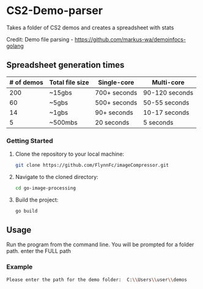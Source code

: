 # CS2-Demo-parser

Takes a folder of CS2 demos and creates a spreadsheet with stats

Credit:
Demo file parsing - https://github.com/markus-wa/demoinfocs-golang

## Spreadsheet generation times

| # of demos | Total file size | Single-core  | Multi-core     |
| ---------- | --------------- | ------------ | -------------- |
| 200        | ~15gbs          | 700+ seconds | 90-120 seconds |
| 60         | ~5gbs           | 500+ seconds | 50-55 seconds  |
| 14         | ~1gbs           | 90+ seconds  | 10-17 seconds  |
| 5          | ~500mbs         | 20 seconds   | 5 seconds      |

### Getting Started

1. Clone the repository to your local machine:

   ```sh
   git clone https://github.com/FlynnFc/imageCompressor.git
   ```

2. Navigate to the cloned directory:

   ```sh
   cd go-image-processing
   ```

3. Build the project:

   ```sh
   go build
   ```

## Usage

Run the program from the command line. You will be prompted for a folder path. enter the FULL path

### Example

```sh
Please enter the path for the demo folder:  C:\\Users\\user\\demos
```
